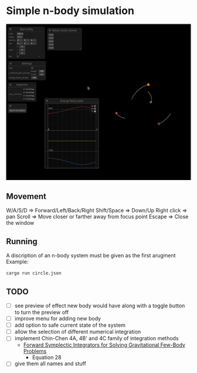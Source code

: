 # Simple n-body simulation 
![Example](./images/example.gif)

## Movement
W/A/S/D => Forward/Left/Back/Right
Shift/Space => Down/Up
Right click => pan
Scroll => Move closer or farther away from focus point
Escape => Close the window

## Running
A discription of an n-body system must be given as the first arugment
Example:
```bash
cargo run circle.json
```

## TODO 
- [ ] see preview of effect new body would have along with a toggle button to turn the preview off
- [ ] improve menu for adding new body
- [ ] add option to safe current state of the system
- [ ] allow the selection of different numerical integration 
- [ ] implement Chin-Chen 4A, 4B' and 4C family of integration methods
  - [Forward Symplectic Integrators for Solving Gravitational Few-Body Problems](https://www.researchgate.net/publication/1931127_Forward_Symplectic_Integrators_for_Solving_Gravitational_Few-Body_Problems)
    - Equation 28 
- [ ] give them all names and stuff
